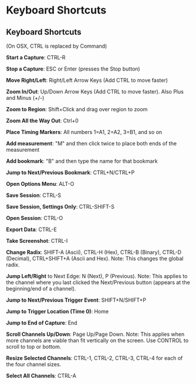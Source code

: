 # Keyboard Shortcuts

## Keyboard Shortcuts

\(On OSX, CTRL is replaced by Command\)

**Start a Capture**: CTRL-R

**Stop a Capture**: ESC or Enter \(presses the Stop button\)

**Move Right/Left**: Right/Left Arrow Keys \(Add CTRL to move faster\)

**Zoom In/Out**: Up/Down Arrow Keys \(Add CTRL to move faster\). Also Plus and Minus \(+/-\)

**Zoom to Region**: Shift+Click and drag over region to zoom

**Zoom All the Way Out**: Ctrl+0

**Place Timing Markers**: All numbers 1=A1, 2=A2, 3=B1, and so on

**Add measurement**: "M" and then click twice to place both ends of the measurement

**Add bookmark**: "B" and then type the name for that bookmark

**Jump to Next/Previous Bookmark**: CTRL+N/CTRL+P

**Open Options Menu**: ALT-O

**Save Session**: CTRL-S

**Save Session, Settings Only**: CTRL-SHIFT-S

**Open Session**: CTRL-O

**Export Data**: CTRL-E

**Take Screenshot**: CTRL-I

**Change Radix**: SHIFT-A \(Ascii\), CTRL-H \(Hex\), CTRL-B \(Binary\), CTRL-D \(Decimal\), CTRL+SHIFT+A \(Ascii and Hex\). Note: This changes the global radix.

**Jump Left/Right** to Next Edge: N \(Next\), P \(Previous\). Note: This applies to the channel where you last clicked the Next/Previous button \(appears at the beginning/end of a channel\).

**Jump to Next/Previous Trigger Event**: SHIFT+N/SHIFT+P

**Jump to Trigger Location \(Time 0\)**: Home

**Jump to End of Capture**: End

**Scroll Channels Up/Down**: Page Up/Page Down. Note: This applies when more channels are viable than fit vertically on the screen. Use CONTROL to scroll to top or bottom.

**Resize Selected Channels**: CTRL-1, CTRL-2, CTRL-3, CTRL-4 for each of the four channel sizes.

**Select All Channels**: CTRL-A

